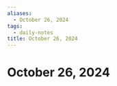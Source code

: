 ```yaml
---
aliases:
  - October 26, 2024
tags:
  - daily-notes
title: October 26, 2024
---
```


# October 26, 2024
